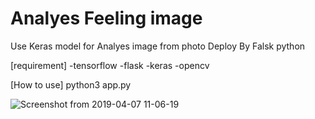 # Analyes Feeling image 

Use Keras model for Analyes image from photo 
Deploy By Falsk python

[requirement]
-tensorflow
-flask
-keras
-opencv 

[How to use]
python3 app.py 

![Screenshot from 2019-04-07 11-06-19](https://user-images.githubusercontent.com/30588444/55678507-4bb00680-5925-11e9-90db-509bbf476ca1.png)

